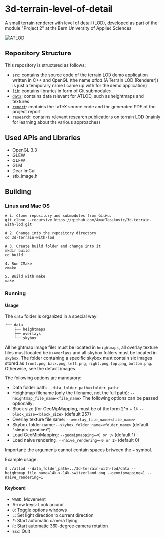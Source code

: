 # 3d-terrain-level-of-detail
A small terrain renderer with level of detail (LOD), developed as part of the module "Project 2" at the Bern University of Applied Sciences

![ATLOD](doc/preview.png)

## Repository Structure
This repository is structured as follows:

- [`src`](src): contains the source code of the terrain LOD demo application written in C++ and OpenGL (the name *atlod* (A Terrain LOD (Renderer)) is just a temporary name I came up with for the demo application)
- [`lib`](lib): contains libraries in form of Git submodules
- [`data`](data): contains data relevant for ATLOD, such as heightmaps and textures
- [`report`](report): contains the LaTeX source code and the generated PDF of the project report
- [`research`](research): contains relevant research publications on terrain LOD (mainly for learning about the various approaches)

## Used APIs and Libraries
- OpenGL 3.3
- GLEW
- GLFW
- GLM
- Dear ImGui
- stb_image.h

## Building
### Linux and Mac OS
```plaintext
# 1. Clone repository and submodules from GitHub
git clone --recursive https://github.com/AmarTabakovic/3d-terrain-with-lod.git

# 2. Change into the repository directory
cd 3d-terrain-with-lod

# 3. Create build folder and change into it
mkdir build
cd build

4. Run CMake
cmake ..

5. Build with make
make
```

### Running
#### Usage
The `data` folder is organized in a special way:
```plaintext
└── data
    ├── heightmaps
    ├── overlays
    └── skybox
```

All heightmap image files must be located in `heightmaps`, all overlay texture files must located be in `overlays`
and all skybox folders must be located in `skybox`. The folder containing a specific skybox 
must contain six images stored as `front.png`, `back.png`, `left.png`, `right.png`, `top.png`, `bottom.png`.
Otherwise, see the default images.

The following options are mandatory:
- Data folder path: `--data_folder_path=<folder_path>`
- Heightmap filename (only the filename, not the full path): `--heightmap_file_name=<file_name>`
The following options can be passed optionally:
- Block size (for GeoMipMapping, must be of the form 2^n + 1): `--block_size=<block_size>` (default 257)
- Overlay texture file name: `--overlay_file_name=<file_name>`
- Skybox folder name: `--skybox_folder_name=<folder_name>` (default "simple-gradient")
- Load GeoMipMapping: `--geomipmapping=<0 or 1>` (default 1)
- Load naive rendering_ `--naive_rendering=<0 or 1>` (default 0)

Important: the arguments cannot contain spaces between the `=` symbol.

Example usage:
```plaintext
$ ./atlod --data_folder_path=../3d-terrain-with-lod/data --heightmap_file_name=14k-x-14k-switzerland.png --geomipmapping=1 --naive_rendering=1
```

#### Keyboard 
- `WASD`: Movement
- Arrow keys: Look around
- `O`: Toggle options windows
- `L`: Set light direction to current direction
- `F`: Start automatic camera flying
- `R`: Start automatic 360-degree camera rotation
- `Esc`: Quit
